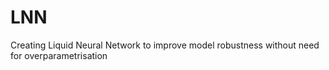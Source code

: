 # LNN
Creating Liquid Neural Network to improve model robustness without need for overparametrisation

